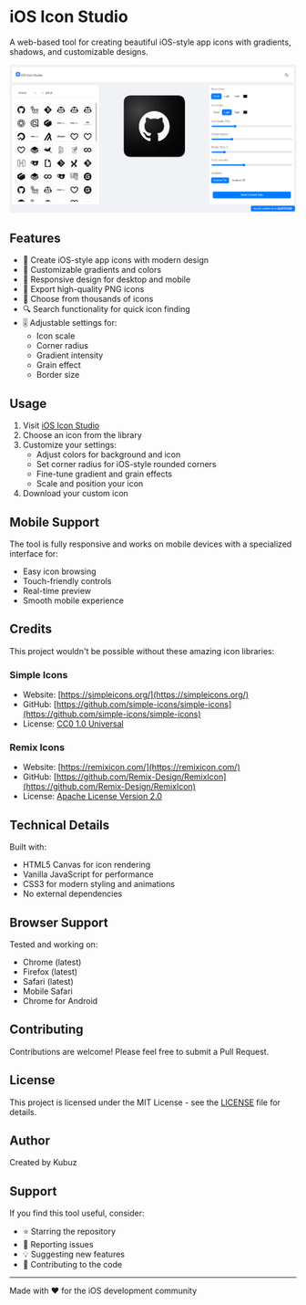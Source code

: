 # iOS Icon Studio

A web-based tool for creating beautiful iOS-style app icons with gradients, shadows, and customizable designs.

![Screenshot](https://raw.githubusercontent.com/dennisVercauteren/IOS_icon_generator/refs/heads/main/Screenshot.png)

## Features

- 🎨 Create iOS-style app icons with modern design
- 🌈 Customizable gradients and colors
- 📱 Responsive design for desktop and mobile
- 💾 Export high-quality PNG icons
- 🎯 Choose from thousands of icons
- 🔍 Search functionality for quick icon finding
- 🎚️ Adjustable settings for:
  - Icon scale
  - Corner radius
  - Gradient intensity
  - Grain effect
  - Border size

## Usage

1. Visit [iOS Icon Studio](https://iconstudio.kubuz.net)
2. Choose an icon from the library
3. Customize your settings:
   - Adjust colors for background and icon
   - Set corner radius for iOS-style rounded corners
   - Fine-tune gradient and grain effects
   - Scale and position your icon
4. Download your custom icon

## Mobile Support

The tool is fully responsive and works on mobile devices with a specialized interface for:
- Easy icon browsing
- Touch-friendly controls
- Real-time preview
- Smooth mobile experience

## Credits

This project wouldn't be possible without these amazing icon libraries:

### Simple Icons
- Website: [https://simpleicons.org/](https://simpleicons.org/)
- GitHub: [https://github.com/simple-icons/simple-icons](https://github.com/simple-icons/simple-icons)
- License: [CC0 1.0 Universal](https://github.com/simple-icons/simple-icons/blob/develop/LICENSE.md)

### Remix Icons
- Website: [https://remixicon.com/](https://remixicon.com/)
- GitHub: [https://github.com/Remix-Design/RemixIcon](https://github.com/Remix-Design/RemixIcon)
- License: [Apache License Version 2.0](https://github.com/Remix-Design/RemixIcon/blob/master/License)

## Technical Details

Built with:
- HTML5 Canvas for icon rendering
- Vanilla JavaScript for performance
- CSS3 for modern styling and animations
- No external dependencies

## Browser Support

Tested and working on:
- Chrome (latest)
- Firefox (latest)
- Safari (latest)
- Mobile Safari
- Chrome for Android

## Contributing

Contributions are welcome! Please feel free to submit a Pull Request.

## License

This project is licensed under the MIT License - see the [LICENSE](LICENSE) file for details.

## Author

Created by Kubuz

## Support

If you find this tool useful, consider:
- ⭐ Starring the repository
- 🐛 Reporting issues
- 💡 Suggesting new features
- 🤝 Contributing to the code

---

Made with ❤️ for the iOS development community 
